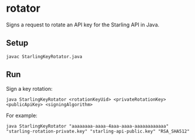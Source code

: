 # rotator

Signs a request to rotate an API key for the Starling API in Java.

## Setup

```
javac StarlingKeyRotator.java
```

## Run

Sign a key rotation:

```
java StarlingKeyRotator <rotationKeyUid> <privateRotationKey> <publicApiKey> <signingAlgorithm>
```

For example:

```
java StarlingKeyRotator "aaaaaaaa-aaaa-4aaa-aaaa-aaaaaaaaaaaa" "starling-rotation-private.key" "starling-api-public.key" "RSA_SHA512"
```